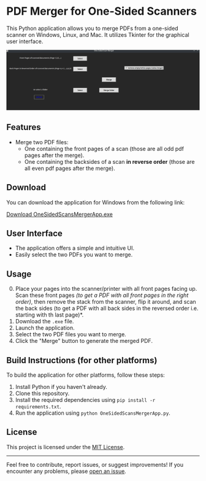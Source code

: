 # PDF Merger for One-Sided Scanners

This Python application allows you to merge PDFs from a one-sided scanner on Windows, Linux, and Mac. It utilizes Tkinter for the graphical user interface.

![Application Screenshot](https://github.com/Persie0/One_Sided_Scan_Merger_App/raw/master/2022-12-10_18-50.png)

## Features

- Merge two PDF files:
  - One containing the front pages of a scan (those are all odd pdf pages after the merge).
  - One containing the backsides of a scan **in reverse order** (those are all even pdf pages after the merge).

## Download

You can download the application for Windows from the following link:

[Download OneSidedScansMergerApp.exe](https://github.com/Persie0/One_Sided_Scan_Merger_App/releases/download/folderMerge/OneSidedScansMergerApp.exe)

## User Interface

- The application offers a simple and intuitive UI.
- Easily select the two PDFs you want to merge.

## Usage
0. Place your pages into the scanner/printer with all front pages facing up. Scan these front pages *(to get a PDF with all front pages in the right order)*, then remove the stack from the scanner, flip it around, and scan the back sides (to get a PDF with all back sides in the reversed order i.e. starting with th last page)*.
1. Download the `.exe` file.
2. Launch the application.
3. Select the two PDF files you want to merge.
4. Click the "Merge" button to generate the merged PDF.

## Build Instructions (for other platforms)

To build the application for other platforms, follow these steps:

1. Install Python if you haven't already.
2. Clone this repository.
3. Install the required dependencies using `pip install -r requirements.txt`.
4. Run the application using `python OneSidedScansMergerApp.py`.

## License

This project is licensed under the [MIT License](LICENSE).

---

Feel free to contribute, report issues, or suggest improvements! If you encounter any problems, please [open an issue](https://github.com/Persie0/One_Sided_Scan_Merger_App/issues).
